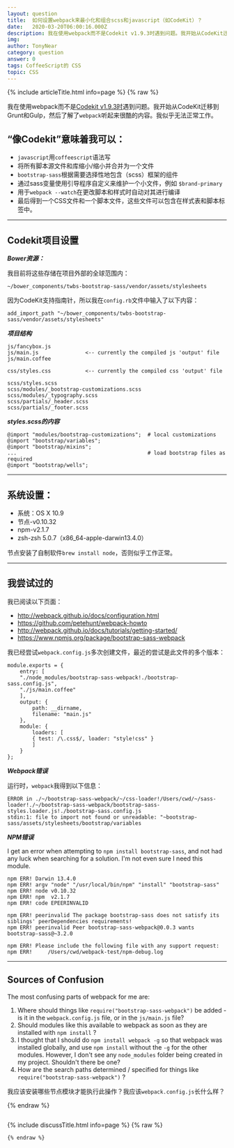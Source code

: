 ```yaml
---
layout: question
title:  如何设置webpack来最小化和组合scss和javascript（如CodeKit）？
date:   2020-03-20T06:00:16.000Z
description: 我在使用webpack而不是Codekit v1.9.3时遇到问题。我开始从CodeKit迁移到Grunt和Gulp，然后了解了webpack听起来很酷的...
img: 
author: TonyNear
category: question
answer: 0
tags: CoffeeScript的 CSS
topic: CSS
---
```

<div class="article-root">
  <div class="article">
    {% include articleTitle.html info=page %}
    {% raw %}
    <div class="article-content"><p><font style="vertical-align: inherit;"><font style="vertical-align: inherit;">我在使用webpack而不是</font></font><a href="https://incident57.com/codekit/"><font style="vertical-align: inherit;"><font style="vertical-align: inherit;">Codekit v1.9.3时</font></font></a><font style="vertical-align: inherit;"><font style="vertical-align: inherit;">遇到问题</font><font style="vertical-align: inherit;">。</font><font style="vertical-align: inherit;">我开始从CodeKit迁移到Grunt和Gulp，然后了解了</font></font><code>webpack</code><font style="vertical-align: inherit;"><font style="vertical-align: inherit;">听起来很酷的内容。</font><font style="vertical-align: inherit;">我似乎无法正常工作。</font></font></p>

<h2><font style="vertical-align: inherit;"><font style="vertical-align: inherit;">“像Codekit”意味着我可以：</font></font></h2>

<ul>
<li><font style="vertical-align: inherit;"></font><code>javascript</code><font style="vertical-align: inherit;"><font style="vertical-align: inherit;">用</font></font><code>coffeescript</code><font style="vertical-align: inherit;"><font style="vertical-align: inherit;">语法</font><font style="vertical-align: inherit;">写</font></font></li>
<li><font style="vertical-align: inherit;"><font style="vertical-align: inherit;">将所有脚本源文件和库缩小/缩小并合并为一个文件</font></font></li>
<li><font style="vertical-align: inherit;"></font><code>bootstrap-sass</code><font style="vertical-align: inherit;"><font style="vertical-align: inherit;">根据需要</font><font style="vertical-align: inherit;">选择性地包含</font><font style="vertical-align: inherit;">（scss）框架的</font><font style="vertical-align: inherit;">组件</font></font></li>
<li><font style="vertical-align: inherit;"><font style="vertical-align: inherit;">通过sass变量使用引导程序自定义来维护一个小文件，例如 </font></font><code>$brand-primary</code></li>
<li><font style="vertical-align: inherit;"><font style="vertical-align: inherit;">用于</font></font><code>webpack --watch</code><font style="vertical-align: inherit;"><font style="vertical-align: inherit;">在更改脚本和样式时自动对其进行编译</font></font></li>
<li><font style="vertical-align: inherit;"><font style="vertical-align: inherit;">最后得到一个CSS文件和一个脚本文件，这些文件可以包含在样式表和脚本标签中。   </font></font></li>
</ul>

<hr>

<h2><font style="vertical-align: inherit;"><font style="vertical-align: inherit;">Codekit项目设置</font></font></h2>

<p><strong><em><font style="vertical-align: inherit;"><font style="vertical-align: inherit;">Bower资源：</font></font></em></strong></p>

<p><font style="vertical-align: inherit;"><font style="vertical-align: inherit;">我目前将这些存储在项目外部的全球范围内：</font></font></p>

<pre><code>~/bower_components/twbs-bootstrap-sass/vendor/assets/stylesheets
</code></pre>

<p><font style="vertical-align: inherit;"><font style="vertical-align: inherit;">因为CodeKit支持指南针，所以我在</font></font><code>config.rb</code><font style="vertical-align: inherit;"><font style="vertical-align: inherit;">文件中输入了以下内容：</font></font></p>

<pre><code>add_import_path "~/bower_components/twbs-bootstrap-sass/vendor/assets/stylesheets"
</code></pre>

<p><strong><em><font style="vertical-align: inherit;"><font style="vertical-align: inherit;">项目结构</font></font></em></strong></p>

<pre><code>js/fancybox.js<font></font>
js/main.js               &lt;-- currently the compiled js 'output' file<font></font>
js/main.coffee<font></font>
<font></font>
css/styles.css           &lt;-- currently the compiled css 'output' file<font></font>
<font></font>
scss/styles.scss<font></font>
scss/modules/_bootstrap-customizations.scss<font></font>
scss/modules/_typography.scss<font></font>
scss/partials/_header.scss<font></font>
scss/partials/_footer.scss<font></font>
</code></pre>

<p><strong><em><font style="vertical-align: inherit;"><font style="vertical-align: inherit;">styles.scss的内容</font></font></em></strong></p>

<pre><code>@import "modules/bootstrap-customizations";  # local customizations<font></font>
@import "bootstrap/variables";<font></font>
@import "bootstrap/mixins";<font></font>
...                                          # load bootstrap files as required<font></font>
@import "bootstrap/wells";<font></font>
</code></pre>

<hr>

<h2><font style="vertical-align: inherit;"><font style="vertical-align: inherit;">系统设置：</font></font></h2>

<ul>
<li><font style="vertical-align: inherit;"><font style="vertical-align: inherit;">系统：OS X 10.9</font></font></li>
<li><font style="vertical-align: inherit;"><font style="vertical-align: inherit;">节点-v0.10.32</font></font></li>
<li><font style="vertical-align: inherit;"><font style="vertical-align: inherit;">npm-v2.1.7</font></font></li>
<li><font style="vertical-align: inherit;"><font style="vertical-align: inherit;">zsh-zsh 5.0.7（x86_64-apple-darwin13.4.0）</font></font></li>
</ul>

<p><font style="vertical-align: inherit;"><font style="vertical-align: inherit;">节点安装了自制软件</font></font><code>brew install node</code><font style="vertical-align: inherit;"><font style="vertical-align: inherit;">，否则似乎工作正常。</font></font></p>

<hr>

<h2><font style="vertical-align: inherit;"><font style="vertical-align: inherit;">我尝试过的</font></font></h2>

<p><font style="vertical-align: inherit;"><font style="vertical-align: inherit;">我已阅读以下页面：</font></font></p>

<ul>
<li><a href="http://webpack.github.io/docs/configuration.html"><font style="vertical-align: inherit;"><font style="vertical-align: inherit;">http://webpack.github.io/docs/configuration.html</font></font></a></li>
<li><a href="https://github.com/petehunt/webpack-howto"><font style="vertical-align: inherit;"><font style="vertical-align: inherit;">https://github.com/petehunt/webpack-howto</font></font></a></li>
<li><a href="http://webpack.github.io/docs/tutorials/getting-started/"><font style="vertical-align: inherit;"><font style="vertical-align: inherit;">http://webpack.github.io/docs/tutorials/getting-started/</font></font></a></li>
<li><a href="https://www.npmjs.org/package/bootstrap-sass-webpack"><font style="vertical-align: inherit;"><font style="vertical-align: inherit;">https://www.npmjs.org/package/bootstrap-sass-webpack</font></font></a></li>
</ul>

<p><font style="vertical-align: inherit;"><font style="vertical-align: inherit;">我已经尝试</font></font><code>webpack.config.js</code><font style="vertical-align: inherit;"><font style="vertical-align: inherit;">多次</font><font style="vertical-align: inherit;">创建</font><font style="vertical-align: inherit;">文件，最近的尝试是此文件的多个版本：</font></font></p>

<pre><code>module.exports = {<font></font>
    entry: [<font></font>
    "./node_modules/bootstrap-sass-webpack!./bootstrap-sass.config.js",<font></font>
    "./js/main.coffee"<font></font>
    ],<font></font>
    output: {<font></font>
        path: __dirname,<font></font>
        filename: "main.js"<font></font>
    },<font></font>
    module: {<font></font>
        loaders: [<font></font>
        { test: /\.css$/, loader: "style!css" }<font></font>
        ]<font></font>
    }<font></font>
};<font></font>
</code></pre>

<p><strong><em><font style="vertical-align: inherit;"><font style="vertical-align: inherit;">Webpack错误</font></font></em></strong></p>

<p><font style="vertical-align: inherit;"><font style="vertical-align: inherit;">运行时，</font></font><code>webpack</code><font style="vertical-align: inherit;"><font style="vertical-align: inherit;">我得到以下信息：</font></font></p>

<pre><code>ERROR in ./~/bootstrap-sass-webpack/~/css-loader!/Users/cwd/~/sass-loader!./~/bootstrap-sass-webpack/bootstrap-sass-styles.loader.js!./bootstrap-sass.config.js<font></font>
stdin:1: file to import not found or unreadable: "~bootstrap-sass/assets/stylesheets/bootstrap/variables<font></font>
</code></pre>

<p><strong><em><font style="vertical-align: inherit;"><font style="vertical-align: inherit;">NPM错误</font></font></em></strong></p>

<p>I get an error when attempting to <code>npm install bootstrap-sass</code>, and not had any luck when searching for a solution. I'm not even sure I need this module.</p>

<pre><code>npm ERR! Darwin 13.4.0<font></font>
npm ERR! argv "node" "/usr/local/bin/npm" "install" "bootstrap-sass"<font></font>
npm ERR! node v0.10.32<font></font>
npm ERR! npm  v2.1.7<font></font>
npm ERR! code EPEERINVALID<font></font>
<font></font>
npm ERR! peerinvalid The package bootstrap-sass does not satisfy its siblings' peerDependencies requirements!<font></font>
npm ERR! peerinvalid Peer bootstrap-sass-webpack@0.0.3 wants bootstrap-sass@~3.2.0<font></font>
<font></font>
npm ERR! Please include the following file with any support request:<font></font>
npm ERR!     /Users/cwd/webpack-test/npm-debug.log<font></font>
</code></pre>

<hr>

<h2>Sources of Confusion</h2>

<p>The most confusing parts of webpack for me are:</p>

<ol>
<li>Where should things like <code>require("bootstrap-sass-webpack")</code> be added - is it in the <code>webpack.config.js</code> file, or in the <code>js/main.js</code> file?</li>
<li>Should modules like this available to webpack as soon as they are installed with <code>npm install</code> ?</li>
<li>I thought that I should do <code>npm install webpack -g</code> so that webpack was installed globally, and use <code>npm install</code> without the <code>-g</code> for the other modules. However, I don't see any <code>node_modules</code> folder being created in my project. Shouldn't there be one?</li>
<li>How are the search paths determined / specified for things like <code>require("bootstrap-sass-webpack")</code> ?</li>
</ol>

<p><font style="vertical-align: inherit;"><font style="vertical-align: inherit;">我应该安装哪些节点模块才能执行此操作？</font><font style="vertical-align: inherit;">我应该</font></font><code>webpack.config.js</code><font style="vertical-align: inherit;"><font style="vertical-align: inherit;">长什么样？</font></font></p></div>
    {% endraw %}
  </div>
  <p style="height: 0;width:0;overflow: hidden;"> 第2509篇《如何设置webpack来最小化和组合scss和javascript（如CodeKit）？》来自Winter(https://github.com/aiyld/aiyld.github.io)的站点</p>
  <div class="discuss-wrapper">
    {% include discussTitle.html info=page %}
    {% raw %}
    
    {% endraw %}
  </div>
<div>
